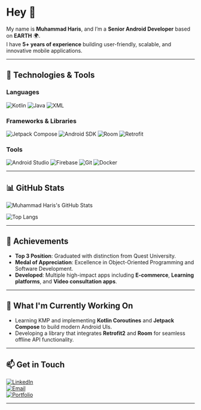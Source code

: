 # Hey 👋  

My name is **Muhammad Haris**, and I’m a **Senior Android Developer** based on **EARTH** 🌍.  
I have **5+ years of experience** building user-friendly, scalable, and innovative mobile applications.  

---

## 🚀 Technologies & Tools  

### **Languages**  
![Kotlin](https://img.shields.io/badge/Kotlin-0095D5?style=for-the-badge&logo=kotlin&logoColor=white)
![Java](https://img.shields.io/badge/Java-007396?style=for-the-badge&logo=java&logoColor=white)
![XML](https://img.shields.io/badge/XML-8B8B8B?style=for-the-badge&logo=xml&logoColor=white)

### **Frameworks & Libraries**  
![Jetpack Compose](https://img.shields.io/badge/Jetpack%20Compose-4285F4?style=for-the-badge&logo=android&logoColor=white)
![Android SDK](https://img.shields.io/badge/Android%20SDK-3DDC84?style=for-the-badge&logo=android&logoColor=white)
![Room](https://img.shields.io/badge/Room-EF2D5E?style=for-the-badge&logo=room&logoColor=white)
![Retrofit](https://img.shields.io/badge/Retrofit-008577?style=for-the-badge&logo=android&logoColor=white)

### **Tools**  
![Android Studio](https://img.shields.io/badge/Android%20Studio-3DDC84?style=for-the-badge&logo=android-studio&logoColor=white)
![Firebase](https://img.shields.io/badge/Firebase-FFCA28?style=for-the-badge&logo=firebase&logoColor=black)
![Git](https://img.shields.io/badge/Git-F05032?style=for-the-badge&logo=git&logoColor=white)
![Docker](https://img.shields.io/badge/Docker-2496ED?style=for-the-badge&logo=docker&logoColor=white)

---

## 📊 GitHub Stats  

![Muhammad Haris's GitHub Stats](https://github-readme-stats.vercel.app/api?username=MHarisU&show_icons=true&theme=radical)

![Top Langs](https://github-readme-stats.vercel.app/api/top-langs/?username=anuraghazra&layout=donut)

---

## 🌟 Achievements  

- **Top 3 Position**: Graduated with distinction from Quest University.  
- **Medal of Appreciation**: Excellence in Object-Oriented Programming and Software Development.  
- **Developed**: Multiple high-impact apps including **E-commerce**, **Learning platforms**, and **Video consultation apps**.  

---

## 🌱 What I'm Currently Working On  

- Learning KMP and implementing **Kotlin Coroutines** and **Jetpack Compose** to build modern Android UIs.  
- Developing a library that integrates **Retrofit2** and **Room** for seamless offline API functionality.  

---

## 📫 Get in Touch  

[![LinkedIn](https://img.shields.io/badge/LinkedIn-0A66C2?style=for-the-badge&logo=linkedin&logoColor=white)](https://www.linkedin.com/in/harisdev/)  
[![Email](https://img.shields.io/badge/Email-D14836?style=for-the-badge&logo=gmail&logoColor=white)](mailto:rhunar007@gmail.com)  
[![Portfolio](https://img.shields.io/badge/Portfolio-000000?style=for-the-badge&logo=About.me&logoColor=white)](https://mharisu.github.io/profile_haris/)

---


